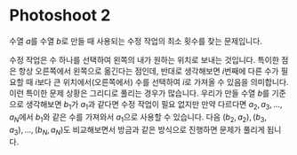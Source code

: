 # Photoshoot 2

수열 $a$를 수열 $b$로 만들 때 사용되는 수정 작업의 최소 횟수를 찾는 문제입니다.

수정 작업은 수 하나를 선택하여 왼쪽의 내가 원하는 위치로 보내는 것입니다.
특이한 점은 항상 오른쪽에서 왼쪽으로 옮긴다는 점인데, 반대로 생각해보면 $i$번째에 다른 수가 필요할 때 $i$보다 큰 위치에서(오른쪽에서) 수를 선택하여 $i$로 가져올 수 있음을 의미합니다.
이런 특이한 문제 상황은 그리디로 풀리는 경우가 많습니다.
우리가 만들 수열 $b$를 기준으로 생각해보면 $b_1$가 $a_1$과 같다면 수정 작업이 필요 없지만 만약 다르다면 $a_2, a_3,...,a_N$에서 $b_1$와 같은 수를 가져와서 $a_1$으로 사용할 수 있습니다. 다음 $(b_2, a_2), (b_3, a_3),...,(b_N, a_N)$도 비교해보면서 방금과 같은 방식으로 진행하면 문제가 풀리게 됩니다.